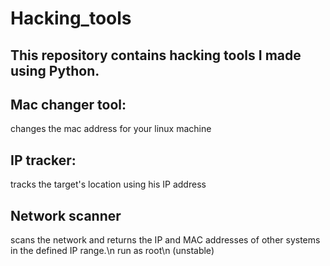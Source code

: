 # Hacking_tools
## This repository contains hacking tools I made using Python.

## Mac changer tool:
changes the mac address for your linux machine

## IP tracker:
tracks the target's location using his IP address

## Network scanner
scans the network and returns the IP and MAC addresses of other systems in the defined IP range.\n
run as root\n
(unstable)
